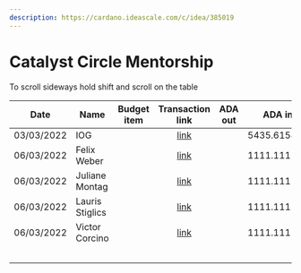 ```yaml
---
description: https://cardano.ideascale.com/c/idea/385019
---
```


# Catalyst Circle Mentorship

To scroll sideways hold shift and scroll on the table

<table><thead><tr><th>Date</th><th>Name</th><th data-type="select">Budget item</th><th align="center">Transaction link</th><th align="center">ADA out</th><th align="center">ADA in</th><th align="center">Balance</th></tr></thead><tbody><tr><td>03/03/2022</td><td>IOG</td><td></td><td align="center"><a href="https://github.com/cctreasury/Treasury-system/blob/main/content/en/blog/Fund7/CC-Mentorship/Other/1646553473989-CC-Mentorship.md">link</a></td><td align="center"></td><td align="center">5435.615480</td><td align="center">5435.615480</td></tr><tr><td>06/03/2022</td><td>Felix Weber</td><td></td><td align="center"><a href="https://github.com/cctreasury/Treasury-system/blob/main/content/en/blog/Fund7/CC-Mentorship/CCv1-Mentorship/1646550611048-Felix-Weber.md">link</a></td><td align="center"></td><td align="center">1111.111100</td><td align="center">4324.50438</td></tr><tr><td>06/03/2022</td><td>Juliane Montag</td><td></td><td align="center"><a href="https://github.com/cctreasury/Treasury-system/blob/main/content/en/blog/Fund7/CC-Mentorship/CCv1-Mentorship/1646551047790-Juliane-Montag.md">link</a></td><td align="center"></td><td align="center">1111.111100</td><td align="center"></td></tr><tr><td>06/03/2022</td><td>Lauris Stiglics</td><td></td><td align="center"><a href="https://github.com/cctreasury/Treasury-system/blob/main/content/en/blog/Fund7/CC-Mentorship/CCv1-Mentorship/1646550848672-Lauris-Stiglics.md">link</a></td><td align="center"></td><td align="center">1111.111100</td><td align="center"></td></tr><tr><td>06/03/2022</td><td>Victor Corcino</td><td></td><td align="center"><a href="https://github.com/cctreasury/Treasury-system/blob/main/content/en/blog/Fund7/CC-Mentorship/CCv1-Mentorship/1646551275378-Victor-Corcino.md">link</a></td><td align="center"></td><td align="center">1111.111100</td><td align="center"></td></tr><tr><td></td><td></td><td></td><td align="center"></td><td align="center"></td><td align="center"></td><td align="center"></td></tr><tr><td></td><td></td><td></td><td align="center"></td><td align="center"></td><td align="center"></td><td align="center"></td></tr><tr><td></td><td></td><td></td><td align="center"></td><td align="center"></td><td align="center"></td><td align="center"></td></tr><tr><td></td><td></td><td></td><td align="center"></td><td align="center"></td><td align="center"></td><td align="center"></td></tr><tr><td></td><td></td><td></td><td align="center"></td><td align="center"></td><td align="center"></td><td align="center"></td></tr></tbody></table>
